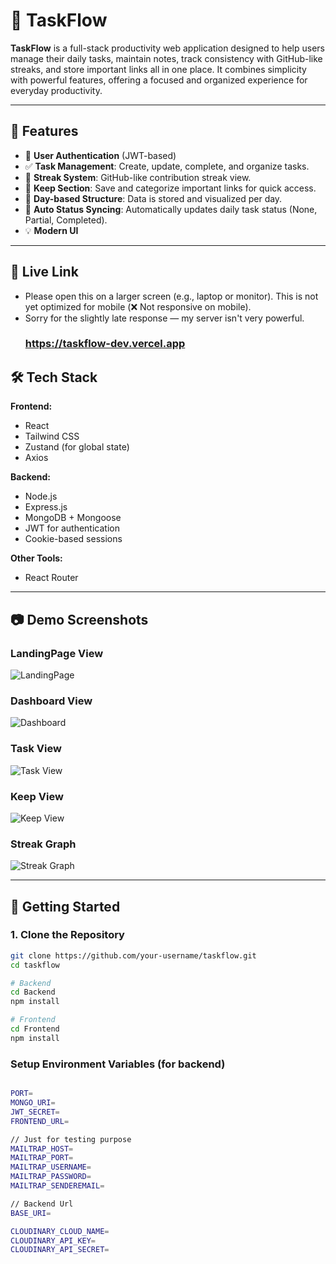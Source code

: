 # 🚀 TaskFlow

**TaskFlow** is a full-stack productivity web application designed to help users manage their daily tasks, maintain notes, track consistency with GitHub-like streaks, and store important links all in one place. It combines simplicity with powerful features, offering a focused and organized experience for everyday productivity.

---

## 🌟 Features

-   🔐 **User Authentication** (JWT-based)
-   ✅ **Task Management**: Create, update, complete, and organize tasks.
-   🔁 **Streak System**: GitHub-like contribution streak view.
-   📌 **Keep Section**: Save and categorize important links for quick access.
-   📆 **Day-based Structure**: Data is stored and visualized per day.
-   🧠 **Auto Status Syncing**: Automatically updates daily task status (None, Partial, Completed).
-   💡 **Modern UI**

---

## 🔗 Live Link
- Please open this on a larger screen (e.g., laptop or monitor). This is not yet optimized for mobile (❌ Not responsive on mobile).
- Sorry for the slightly late response — my server isn't very powerful.
   ### https://taskflow-dev.vercel.app

## 🛠️ Tech Stack

**Frontend:**

-   React
-   Tailwind CSS
-   Zustand (for global state)
-   Axios

**Backend:**

-   Node.js
-   Express.js
-   MongoDB + Mongoose
-   JWT for authentication
-   Cookie-based sessions

**Other Tools:**

-   React Router

---

## 📷 Demo Screenshots

### LandingPage View

![LandingPage](https://res.cloudinary.com/tea-aur-backend/image/upload/v1752778369/Send_emails_with_Node.js_-_Resend_-_Google_Chrome_18-07-2025_00_18_07_aguvwv.png)

### Dashboard View

![Dashboard](https://res.cloudinary.com/tea-aur-backend/image/upload/v1752778369/Send_emails_with_Node.js_-_Resend_-_Google_Chrome_18-07-2025_00_17_56_on8cry.png)

### Task View

![Task View](https://res.cloudinary.com/tea-aur-backend/image/upload/v1752778369/Send_emails_with_Node.js_-_Resend_-_Google_Chrome_18-07-2025_00_17_18_gd33h2.png)

### Keep View

![Keep View](https://res.cloudinary.com/tea-aur-backend/image/upload/v1752778369/Send_emails_with_Node.js_-_Resend_-_Google_Chrome_18-07-2025_00_17_45_bwatgl.png)

### Streak Graph

![Streak Graph](https://res.cloudinary.com/tea-aur-backend/image/upload/v1752778369/Send_emails_with_Node.js_-_Resend_-_Google_Chrome_18-07-2025_00_17_30_gpbxe8.png)

---

## 🚀 Getting Started

### 1. Clone the Repository

```bash
git clone https://github.com/your-username/taskflow.git
cd taskflow

# Backend
cd Backend
npm install

# Frontend
cd Frontend
npm install

```

### Setup Environment Variables (for backend)

```bash

PORT=
MONGO_URI=
JWT_SECRET=
FRONTEND_URL=

// Just for testing purpose
MAILTRAP_HOST=
MAILTRAP_PORT=
MAILTRAP_USERNAME=
MAILTRAP_PASSWORD=
MAILTRAP_SENDEREMAIL=

// Backend Url
BASE_URI=

CLOUDINARY_CLOUD_NAME=
CLOUDINARY_API_KEY=
CLOUDINARY_API_SECRET=

```

